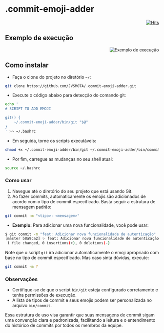 # .commit-emoji-adder

<div align="right">

[![Hits](https://hits.sh/github.com/JVSMOTA/.commit-emoji-adder.svg)](https://hits.sh/github.com/JVSMOTA/.commit-emoji-adder/)  

</div>

## Exemplo de execução

<div align="right">

![Exemplo de execução](https://github.com/user-attachments/assets/c004bf61-fc18-49c1-8bf7-c7ad7187f37c)

</div>

## Como instalar

- Faça o clone do projeto no diretório `~/`:
```bash
git clone https://github.com/JVSMOTA/.commit-emoji-adder.git
```

- Execute o código abaixo para detecção do comando git:
```bash
echo '
# SCRIPT TO ADD EMOJI

git() {
    ~/.commit-emoji-adder/bin/git "$@"
}
' >> ~/.bashrc
```

- Em seguida, torne os scripts executáveis:
```bash
chmod +x ~/.commit-emoji-adder/bin/git ~/.commit-emoji-adder/bin/commit
```

- Por fim, carregue as mudanças no seu shell atual:
```bash
source ~/.bashrc
```

### Como usar 

1. Navegue até o diretório do seu projeto que está usando Git.
2. Ao fazer commits, automaticamente os emojis são adicionados de acordo com o tipo de commit especificado. Basta seguir a estrutura de mensagem padrão:

```bash
git commit -m "<tipo>: <mensagem>"
```

- **Exemplo:** Para adicionar uma nova funcionalidade, você pode usar:

```bash
$ git commit -m "feat: Adicionar nova funcionalidade de autenticação"
[master b8a9ca2] ✨ feat: Adicionar nova funcionalidade de autenticação
 1 file changed, 0 insertions(+), 0 deletions(-)
```

Note que o script `git` irá adicionar automaticamente o emoji apropriado com base no tipo de commit especificado. Mas caso sinta dúvidas, execute:

```bash
git commit -m ?
```

### Observações

- Certifique-se de que o script `bin/git` esteja configurado corretamente e tenha permissões de execução.
- A lista de tipos de commit e seus emojis podem ser personalizada no arquivo `bin/commit`.

Essa estrutura de uso visa garantir que suas mensagens de commit sigam uma convenção clara e padronizada, facilitando a leitura e o entendimento do histórico de commits por todos os membros da equipe.
